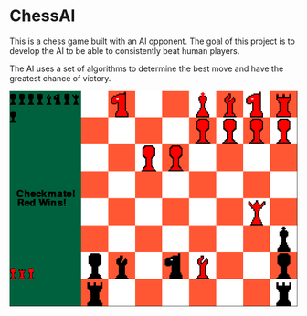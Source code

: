 # ChessAI

This is a chess game built with an AI opponent. The goal of this project is to develop the AI to be able to consistently beat human players.

The AI uses a set of algorithms to determine the best move and have the greatest chance of victory. 

![](Assets/checkmate_ex.PNG)
